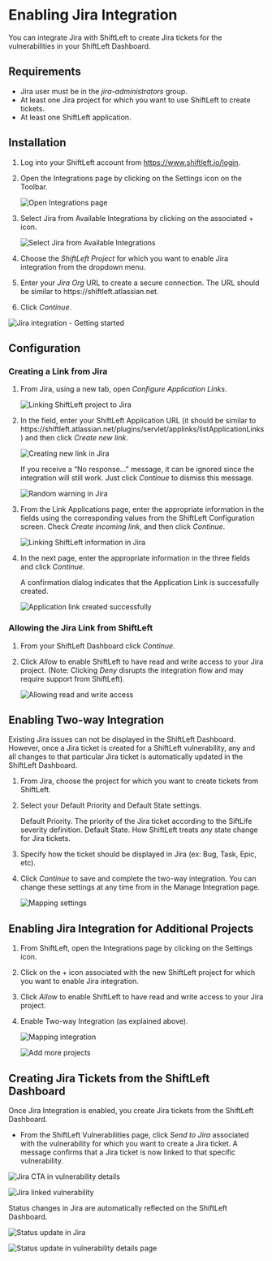 # Enabling Jira Integration

You can integrate Jira with ShiftLeft to create Jira tickets for the vulnerabilities in your ShiftLeft Dashboard.

## Requirements

- Jira user must be in the *jira-administrators* group.
- At least one Jira project for which you want to use ShiftLeft to create tickets.
- At least one ShiftLeft application. 

## Installation

1. Log into your ShiftLeft account from https://www.shiftleft.io/login.
2. Open the Integrations page by clicking on the Settings icon on the Toolbar.

   ![Open Integrations page](img/opening-integrations-page.png)

3. Select Jira from Available Integrations by clicking on the associated + icon.

   ![Select Jira from Available Integrations](img/available-integrations.png)

4. Choose the *ShiftLeft Project* for which you want to enable Jira integration from the dropdown menu.
5. Enter your *Jira Org* URL to create a secure connection. The URL should be similar to https://<i></i>shiftleft.atlassian.net.
6. Click *Continue*.

![Jira integration - Getting started](img/getting-started.png)

## Configuration

### Creating a Link from Jira

1. From Jira, using a new tab, open *Configure Application Links*.

   ![Linking ShiftLeft project to Jira](img/linking-project-to-jira.png)

2. In the field, enter your ShiftLeft Application URL (it should be similar to https://<i></i>shiftleft.atlassian.net/plugins/servlet/applinks/listApplicationLinks) and then click *Create new link*.

   ![Creating new link in Jira](img/creating-link-jira.png)

   If you receive a “No response…” message, it can be ignored since the integration will still work. Just click *Continue* to dismiss this message.

   ![Random warning in Jira](img/warning-in-jira.png)

3. From the Link Applications page, enter the appropriate information in the fields using the corresponding values from the ShiftLeft Configuration screen. Check *Create incoming link*, and then click *Continue*.

   ![Linking ShiftLeft information in Jira](img/sl-info-in-jira.png)

4. In the next page, enter the appropriate information in the three fields and click *Continue*.

   A confirmation dialog indicates that the Application Link is successfully created.

   ![Application link created successfully](img/linking-success.png)

### Allowing the Jira Link from ShiftLeft

1. From your ShiftLeft Dashboard click *Continue*.
2. Click *Allow* to enable ShiftLeft to have read and write access to your Jira project. 
(Note: Clicking *Deny* disrupts the integration flow and may require support from ShiftLeft).

   ![Allowing read and write access](img/read-write-access.png)

## Enabling Two-way Integration

Existing Jira issues can not be displayed in the ShiftLeft Dashboard. However, once a Jira ticket is created for a ShiftLeft  vulnerability, any and all changes to that particular Jira ticket is automatically updated in the ShiftLeft Dashboard.

1. From Jira, choose the project for which you want to create tickets from ShiftLeft. 

2. Select your Default Priority and Default State settings.

   Default Priority. The priority of the Jira ticket according to the SiftLife severity definition.
   Default State. How ShiftLeft treats any state change for Jira tickets.

3. Specify how the ticket should be displayed in Jira (ex: Bug, Task, Epic, etc).

4. Click *Continue* to save and complete the two-way integration.
   You can change these settings at any time from in the Manage Integration page.

   ![Mapping settings](img/mapping-settings.png)

## Enabling Jira Integration for Additional Projects

1. From ShiftLeft, open the Integrations page by clicking on the Settings icon.
2. Click on the + icon associated with the new ShiftLeft project for which you want to enable Jira integration.
3. Click *Allow* to enable ShiftLeft to have read and write access to your Jira project.
4. Enable Two-way Integration (as explained above).

   ![Mapping integration](img/manage-integration.png)

   ![Add more projects](img/add-more-projects.png)


## Creating Jira Tickets from the ShiftLeft Dashboard

Once Jira Integration is enabled, you create Jira tickets from the ShiftLeft Dashboard.

- From the ShiftLeft Vulnerabilities page, click *Send to Jira* associated with the vulnerability for which you want to create a Jira ticket.
A message confirms that a Jira ticket is now linked to that specific vulnerability. 

![Jira CTA in vulnerability details](img/jira-cta.png)

![Jira linked vulnerability](img/jira-linked-vulnerability.png)

Status changes in Jira are automatically reflected on the ShiftLeft Dashboard.

![Status update in Jira](img/status-update-jira.png)

![Status update in vulnerability details page](img/status-update-sl.png)

